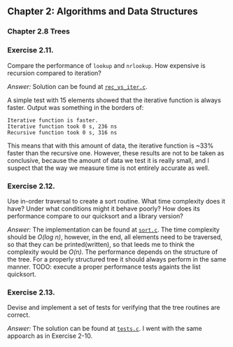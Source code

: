 ## Chapter 2: Algorithms and Data Structures

### Chapter 2.8 Trees

### Exercise 2.11.
Compare the performance of `lookup` and `nrlookup`. How expensive is recursion compared to iteration?

*Answer:*
Solution can be found at [`rec_vs_iter.c`](rec_vs_iter.c).

A simple test with 15 elements showed that the iterative function is always faster.
Output was something in the borders of:
```
Iterative function is faster.
Iterative function took 0 s, 236 ns
Recursive function took 0 s, 316 ns
```
This means that with this amount of data, the iterative function is ~33% faster than the recursive one.
However, these results are not to be taken as conclusive, because the amount of data we test it is really small,
and I suspect that the way we measure time is not entirely accurate as well.

### Exercise 2.12.
Use in-order traversal to create a sort routine. What time complexity does it have? 
Under what conditions might it behave poorly? How does its performance compare to our quicksort and a library version?

*Answer:* The implementation can be found at [`sort.c`](sort.c).
The time complexity should be *O(log n)*, however, in the end, all elements need to be traversed, so that
they can be printed(written), so that leeds me to think the complexity would be *O(n)*.
The performance depends on the structure of the tree. For a properly structured tree it should always
perform in the same manner. 
TODO: execute a proper performance tests againts the list quicksort.

### Exercise 2.13.
Devise and implement a set of tests for verifying that the tree routines are correct.

*Answer:* The solution can be found at [`tests.c`](tests.c). I went with the same appoarch as in Exercise 2-10.